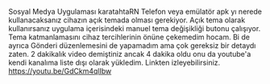 Sosyal Medya Uygulaması karatahtaRN 
Telefon veya emülatör apk yı nerede kullanacaksanız cihazın açık temada olması gerekiyor. Açık tema olarak kullanırsanız uygulama içerisindeki manuel tema değişikliği butonu çalışıyor.
Tema katmanlamasını cihaz tercihlerinin önüne çekemedim hocam. Bi de ayrıca Gönderi düzenlemesini de yapamadım ama çok gereksiz bir detaydı zaten.
2 dakikalık video demiştiniz ancak 4 dakika oldu onu da youtube'a kendi kanalıma liste dışı olarak yükledim. Linkten izleyebilirsiniz. https://youtu.be/GdCkm4qlIbw
